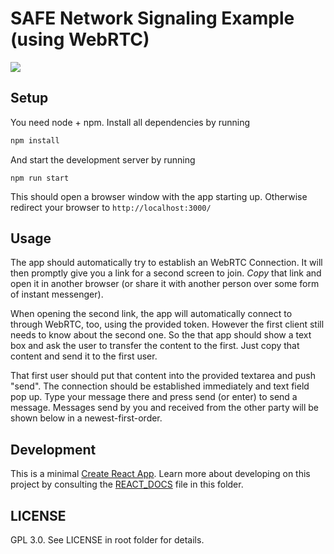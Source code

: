 # SAFE Network Signaling Example (using WebRTC)

![](./src/logo.svg)

## Setup

You need node + npm. Install all dependencies by running

```bash
npm install
```

And start the development server by running

```
npm run start
```

This should open a browser window with the app starting up. Otherwise redirect your browser to `http://localhost:3000/`

## Usage

The app should automatically try to establish an WebRTC Connection. It will then promptly give you a link for a second screen to join. *Copy* that link and open it in another browser (or share it with another person over some form of instant messenger).

When opening the second link, the app will automatically connect to through WebRTC, too, using the provided token. However the first client still needs to know about the second one. So the that app should show a text box and ask the user to transfer the content to the first. Just copy that content and send it to the first user.

That first user should put that content into the provided textarea and push "send". The connection should be established immediately and text field pop up. Type your message there and press send (or enter) to send a message. Messages send by you and received from the other party will be shown below in a newest-first-order.

## Development

This is a minimal [Create React App](https://github.com/facebookincubator/create-react-app). Learn more about developing on this project by consulting the [REACT_DOCS](./REACT_DOCS.md) file in this folder.

## LICENSE

GPL 3.0. See LICENSE in root folder for details.
